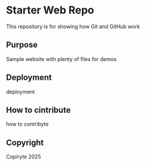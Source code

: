 # Starter Web Repo

This repository is for showing how Git and GitHub work

## Purpose

Sample website with plenty of files for demos

## Deployment

deployment

## How to cintribute

how to contribyte

## Copyright
Copiryte 2025
